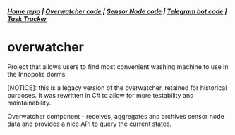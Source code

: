 ##### [Home repo](https://github.com/overwasher/home/) | [Overwatcher code](https://github.com/overwasher/overwatcher) | [Sensor Node code](https://github.com/overwasher/esp-firmware) | [Telegram bot code](https://github.com/overwasher/telegram-bot) | [Task Tracker](https://taiga.dcnick3.me/project/overwasher/)
# overwatcher

Project that allows users to find most convenient washing machine to use in the Innopolis dorms

[NOTICE]: this is a legacy version of the overwatcher, retained for historical purposes. It was rewritten in C# to allow for more testability and maintainability.

Overwatcher component - receives, aggregates and archives sensor node data and provides a nice API to query the current states.
